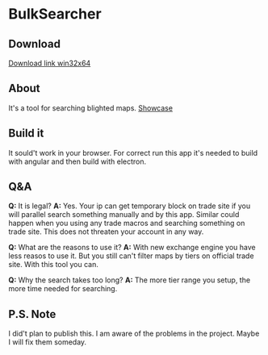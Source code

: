 # BulkSearcher

## Download

[Download link win32x64](https://)

## About

It's a tool for searching blighted maps.
[Showcase](https://)

## Build it

It sould't work in your browser.
For correct run this app it's needed to build with angular and then build with electron.

## Q&A

**Q:** It is legal?
**A:** Yes. Your ip can get temporary block on trade site if you will parallel search something manually and by this app. Similar could happen when you using any trade macros and searching something on trade site. This does not threaten your account in any way.

**Q:** What are the reasons to use it?
**A:** With new exchange engine you have less reasos to use it. But you still can't filter maps by tiers on official trade site. With this tool you can.

**Q:** Why the search takes too long?
**A:** The more tier range you setup, the more time needed for searching.

## P.S. Note

I did't plan to publish this. I am aware of the problems in the project. Maybe I will fix them someday.
